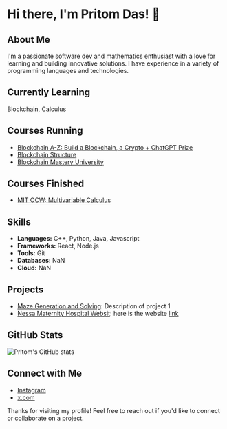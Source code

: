 # Hi there, I'm Pritom Das! 👋

## About Me
I'm a passionate software dev and mathematics enthusiast with a love for learning and building innovative solutions. I have experience in a variety of programming languages and technologies.

## Currently Learning
Blockchain, Calculus

## Courses Running
- [Blockchain A-Z: Build a Blockchain, a Crypto + ChatGPT Prize](https://www.udemy.com/course/build-your-blockchain-az/?srsltid=AfmBOorq613U7l-IkO__uNcQD9t_2vGsFMuzHgbrrIvDC-AoLmKD2BnU&couponCode=NEWYEARCAREER)
- [Blockchain Structure](https://www.coursera.org/lecture/blockchain-basics/blockchain-structure-5rj9Z)
- [Blockchain Mastery University](https://dappuniversity.teachable.com/p/blockchain-mastery-university)

## Courses Finished
- [MIT OCW: Multivariable Calculus](https://ocw.mit.edu/courses/18-02sc-multivariable-calculus-fall-2010/)

## Skills
- **Languages:** C++, Python, Java, Javascript
- **Frameworks:** React, Node.js
- **Tools:** Git
- **Databases:** NaN
- **Cloud:** NaN

## Projects
- [Maze Generation and Solving](https://github.com/pritomshad/MGS): Description of project 1
- [Nessa Maternity Hospital Websit](https://github.com/pritomshad/nessa-website): here is the website [link](https://nessamaternityhospital.com/)

## GitHub Stats
![Pritom's GitHub stats](https://github-readme-stats.vercel.app/api?username=pritomshad&show_icons=true&theme=radical)

## Connect with Me
- [Instagram](https://www.instagram.com/pritomash_/)
- [x.com](https://x.com/pritomash)

Thanks for visiting my profile! Feel free to reach out if you'd like to connect or collaborate on a project.
